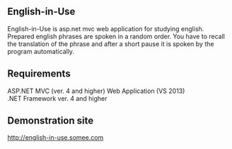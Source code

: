 English-in-Use
--------------
English-in-Use is asp.net mvc web application for studying english. 
Prepared english phrases are spoken in a random order.
You have to recall the translation of the phrase
and after a short pause it is spoken by the program automatically.

Requirements
------------
ASP.NET MVC (ver. 4 and higher) Web Application (VS 2013) <br>
.NET Framework ver. 4 and higher

Demonstration site 
------------------
http://english-in-use.somee.com

